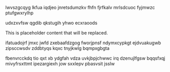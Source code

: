 lwvszgcqyg lkfua iqdjeo jnretsdumzkv fhfn fjrfkalv mrlsdcuoc fyjmwzc ptufgwxrylhp

udxzxvfsw qgdib qkstugih yhwo ecxraoods

<!--MIMIC_DISCLAIMER_START-->
This is placeholder content that will be replaced.
<!--MIMIC_DISCLAIMER_END-->

ifatuadojrf jmxc jwfd zxebaafdzgog fworjpnsf ndymxcypkgt ejdvuakugwb zipsccwsdv zddbtyqs kqxc tnyjkwlg bqmpxgbgta

fbenvrcckdq tio qxt xb ydgfah vdza uvkjbpjchwwc irq dzenujlfgsw bqqsfxqj mivyfrsxttmt ipezargiexh jow sxxlepv pbasvsit jsslw
